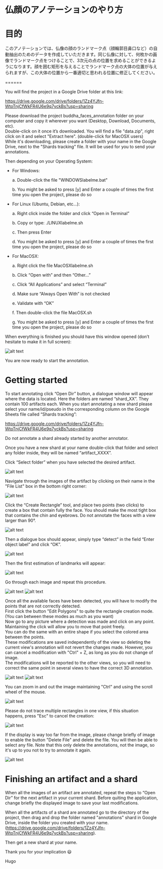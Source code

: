 仏顔のアノテーションのやり方
=========================

目的
=======

このアノテーションでは、仏像の顔のランドマーク点（顔輪郭目鼻口など）の自動抽出のためのデータを作成していただきます。同じ仏像に対して、何枚かの画像でランドマーク点をつけることで、3次元の点の位置を求めることができるようになります。顔を囲む矩形を与えることでランドマーク点の大体の位置が与えられますが、この大体の位置から一番適切と思われる位置に修正してください。


======


You will find the project in a Google Drive folder at this link:

https://drive.google.com/drive/folders/1Zz4YJfn-WtoTnjCfWkFR4U6e9q7yckBs?usp=sharing

Please download the project buddha_faces_annotation folder on your computer and copy it wherever you want (Desktop, 
Download, Documents, etc). \
Double-click on it once it’s downloaded. You will find a file "data.zip", right click on it and select "Extract here". 
(double-click for MacOSX users)\
While it's downloading, please create a folder with your name in the Google Drive, next to the "Shards tracking" file.
It will be used for you to send your annotations.

Then depending on your Operating System:

-   For Windows:
        
    a.  Double-click the file "WINDOWSlabelme.bat"
        
    b.  You might be asked to press [y] and Enter a couple of times
        the first time you open the project, please do so


-   For Linux (Ubuntu, Debian, etc…):

    a.  Right click inside the folder and click “Open in Terminal”
    
    b.  Copy or type: ./LINUXlabelme.sh
        
    c.  Then press Enter
        
    d.  You might be asked to press [y] and Enter a couple of times
            the first time you open the project, please do so


-   For MacOSX:

    a.  Right click the file MacOSXlabelme.sh
    
    b.  Click “Open with” and then “Other…”
    
    c.  Click “All Applications” and select “Terminal”
    
    d.  Make sure “Always Open With” is not checked
    
    e.  Validate with “OK”
    
    f.  Then double-click the file MacOSX.sh
    
    g.  You might be asked to press [y] and Enter a couple of times the
        first time you open the project, please do so


When everything is finished you should have this window opened (don’t
hesitate to make it in full screen):

![alt text](source/Pictures/Picture1.png)

You are now ready to start the annotation.

Getting started
===============

To start annotating click “Open Dir” button, a dialogue window will
appear where the data is located. Here the folders are named
“shard\_XX”. They contain 100 artifacts each. When you start annotating
a new shard please select your name/id/pseudo in the corresponding
column on the Google Sheets file called “Shards tracking”:

https://drive.google.com/drive/folders/1Zz4YJfn-WtoTnjCfWkFR4U6e9q7yckBs?usp=sharing

Do not annotate a shard already started by another annotator.

Once you have a new shard at your name double-click that folder and
select any folder inside, they will be named “artifact_XXXX”.

Click “Select folder” when you have selected the desired artifact.

![alt text](source/Pictures/Picture2.png)

Navigate through the images of the artifact by clicking on their name in the "File List" box in the bottom right corner:

![alt text](source/Pictures/Picture3.png)

Click the “Create Rectangle” tool, and place two points (two clicks) to
create a box that contain fully the face. You should make the most tight box that contains the chin and eyebrows.
Do not annotate the faces with a view larger than 90°.

![alt text](source/Pictures/Picture4.png)

Then a dialogue box should appear, simply type “detect” in the field
“Enter object label” and click “OK”.

![alt text](source/Pictures/Picture5.png)

Then the first estimation of landmarks will appear:

![alt text](source/Pictures/Picture6.png)

Go through each image and repeat this procedure.

![alt text](source/Pictures/Picture7.png)
![alt text](source/Pictures/Picture8.png)

Once all the available faces have been detected, you will have to modify the points that are not correctly detected.\
First click the button "Edit Polygons" to quite the rectangle creation mode. (You can between these modes as much as 
you want)\
Now go to any picture where a detection was made and click on any point. Maintaining the click will allow you 
to move that point freely.\
You can do the same with an entire shape if you select the colored area between the points.\
These modifications are saved independently of the view so deleting the current view's annotation will not revert the 
changes made. However, you can cancel a modification with "Ctrl" + Z, as long as you do not change of image.\
The modifications will be reported to the other views, so you will need to correct the same point in several views to 
have the correct 3D annotation.

![alt text](source/Pictures/Picture12.png)
![alt text](source/Pictures/Picture13.png)

You can zoom in and out the image maintaining "Ctrl" and using the scroll wheel of the mouse.

![alt text](source/Pictures/Picture9.png)

Please do not trace multiple rectangles in one view, if this situation happens, press "Esc" to cancel the creation:

![alt text](source/Pictures/Picture10.png)

If the display is way too far from the image, please change briefly of image to enable the button "Delete File" and 
delete the file. You will then be able to select any file. Note that this only delete the annotations, not the image, so
it's up to you not to try to annotate it again.

![alt text](source/Pictures/Picture11.png)


Finishing an artifact and a shard
=================================

When all the images of an artifact are annotated, repeat the steps to “Open Dir” for the next artifact in your 
current shard.
Before quiting the application, change briefly the displayed image to save your last modifications.

When all the artifacts of a shard are annotated go to the directory of the project, then drag and drop the folder 
named "annotations" shard in Google Drive, inside the folder you created with your name. 
(https://drive.google.com/drive/folders/1Zz4YJfn-WtoTnjCfWkFR4U6e9q7yckBs?usp=sharing).

Then get a new shard at your name.

Thank you for your implication 😃

Hugo
